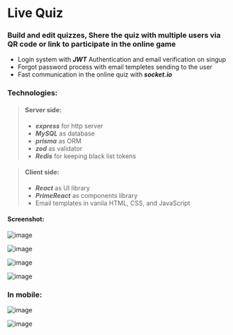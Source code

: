 # Live Quiz

### Build and edit quizzes, Shere the quiz with multiple users via QR code or link to participate in the online game

* Login system with **_JWT_** Authentication and email verification on singup
* Forgot password process with email templetes sending to the user
* Fast communication in the online quiz with **_socket.io_**

### Technologies:
> #### Server side:
> * **_express_** for http server
> * **_MySQL_** as database
> * **_prisma_** as ORM
> * **_zod_** as validator
> * **_Redis_** for keeping black list tokens

> #### Client side:
> * **_React_** as UI library
> * **_PrimeReact_** as components library
> *  Email templates in vanila HTML, CSS, and JavaScript

#### Screenshot:

![image](https://github.com/Yossimal/FullStackProject7/assets/40955004/2ac62ef5-d838-4e5b-a444-2c3975545904)

![image](https://github.com/Yossimal/FullStackProject7/assets/40955004/74b05aab-6e8f-4f52-9bbf-5b83c81ab5f2)

![image](https://github.com/Yossimal/FullStackProject7/assets/40955004/58eca193-8d4a-4377-b18b-c65be7c37e39)

![image](https://github.com/Yossimal/FullStackProject7/assets/40955004/e71bf1bb-5212-4b7c-a440-1d1e9515094e)

### In mobile:

![image](https://github.com/Yossimal/FullStackProject7/assets/40955004/f6d16c02-a6d3-4124-a3aa-d1d192501ff1)


![image](https://github.com/Yossimal/FullStackProject7/assets/40955004/2e7070c3-baaf-435a-9093-51d43d994c86)





